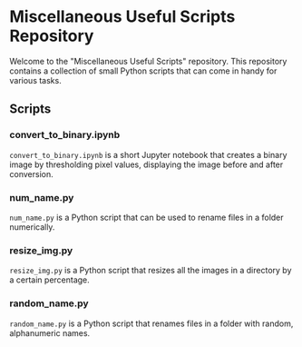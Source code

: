 # Miscellaneous Useful Scripts Repository

Welcome to the "Miscellaneous Useful Scripts" repository. This repository contains a collection of small Python scripts that can come in handy for various tasks.

## Scripts

### convert_to_binary.ipynb

`convert_to_binary.ipynb` is a short Jupyter notebook that creates a binary image by thresholding pixel values, displaying the image before and after conversion.

### num_name.py

`num_name.py` is a Python script that can be used to rename files in a folder numerically.

### resize_img.py

`resize_img.py` is a Python script that resizes all the images in a directory by a certain percentage.

### random_name.py

`random_name.py` is a Python script that renames files in a folder with random, alphanumeric names.
